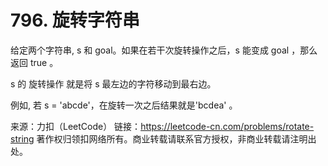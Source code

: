 # 796. 旋转字符串

给定两个字符串, s 和 goal。如果在若干次旋转操作之后，s 能变成 goal ，那么返回 true 。

s 的 旋转操作 就是将 s 最左边的字符移动到最右边。 

例如, 若 s = 'abcde'，在旋转一次之后结果就是'bcdea' 。

来源：力扣（LeetCode）
链接：https://leetcode-cn.com/problems/rotate-string
著作权归领扣网络所有。商业转载请联系官方授权，非商业转载请注明出处。